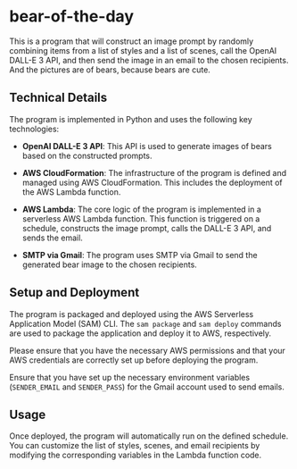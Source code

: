 # bear-of-the-day
This is a program that will construct an image prompt by randomly combining items from a list of styles and a list of scenes, call the OpenAI DALL-E 3 API, and then send the image in an email to the chosen recipients.
And the pictures are of bears, because bears are cute.

## Technical Details

The program is implemented in Python and uses the following key technologies:

- **OpenAI DALL-E 3 API**: This API is used to generate images of bears based on the constructed prompts.

- **AWS CloudFormation**: The infrastructure of the program is defined and managed using AWS CloudFormation. This includes the deployment of the AWS Lambda function.

- **AWS Lambda**: The core logic of the program is implemented in a serverless AWS Lambda function. This function is triggered on a schedule, constructs the image prompt, calls the DALL-E 3 API, and sends the email.

- **SMTP via Gmail**: The program uses SMTP via Gmail to send the generated bear image to the chosen recipients.

## Setup and Deployment

The program is packaged and deployed using the AWS Serverless Application Model (SAM) CLI. The `sam package` and `sam deploy` commands are used to package the application and deploy it to AWS, respectively.

Please ensure that you have the necessary AWS permissions and that your AWS credentials are correctly set up before deploying the program.

Ensure that you have set up the necessary environment variables (`SENDER_EMAIL` and `SENDER_PASS`) for the Gmail account used to send emails.

## Usage

Once deployed, the program will automatically run on the defined schedule. You can customize the list of styles, scenes, and email recipients by modifying the corresponding variables in the Lambda function code.
